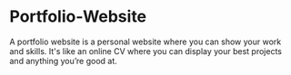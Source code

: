 # Portfolio-Website
A portfolio website is a personal website where you can show your work and skills. It's like an online CV where you can display your best projects and anything you’re good at.
